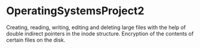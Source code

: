 # OperatingSystemsProject2
Creating, reading, writing, editing and deleting large files with the help of double indirect pointers in the inode structure. Encryption of the contents of certain files on the disk.
